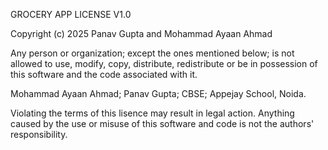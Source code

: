 GROCERY APP LICENSE V1.0

Copyright (c) 2025 Panav Gupta and Mohammad Ayaan Ahmad

Any person or organization; except the ones mentioned below; is not allowed to use, modify, copy, distribute, redistribute or be in possession of this software and the code associated with it. 

Mohammad Ayaan Ahmad; 
Panav Gupta; 
CBSE; 
Appejay School, Noida. 

Violating the terms of this lisence may result in legal action. Anything caused by the use or misuse of this software and code is not the authors' responsibility.

